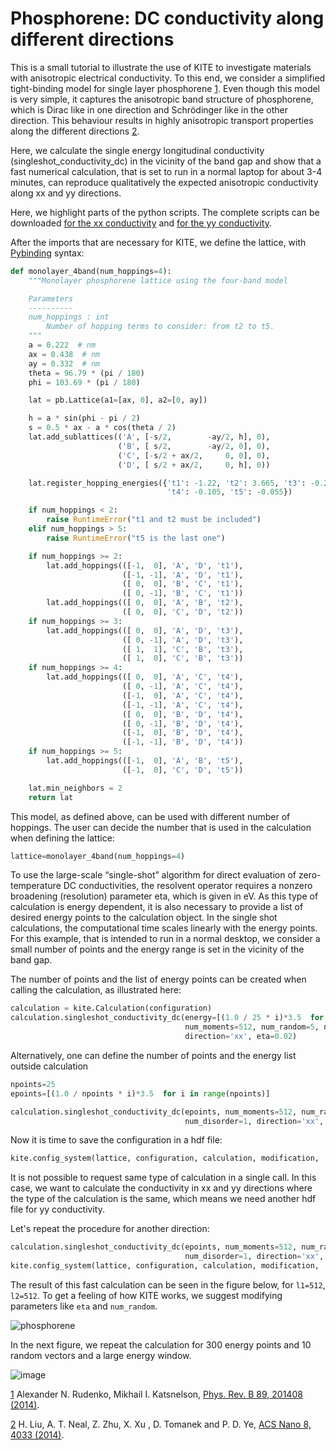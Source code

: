 # Phosphorene: DC conductivity along different directions

This is a small tutorial to illustrate the use of KITE to investigate materials with anisotropic electrical conductivity. To this end, we consider a simplified tight-binding model for single layer phosphorene [1][1]. Even though this model is very simple, it captures the anisotropic band structure of phosphorene, which is Dirac like in one direction and Schrödinger like in the other direction. This behaviour results in highly anisotropic transport properties along the different directions [2][2].

Here, we calculate the single energy longitudinal conductivity (singleshot_conductivity_dc) in the vicinity of the band gap and show that a fast numerical calculation, that is set to run in a normal laptop for about 3-4 minutes, can reproduce qualitatively the expected anisotropic conductivity along xx and yy directions.

Here, we highlight parts of the python scripts. The complete scripts can be downloaded [for the xx conductivity][3] and [for the yy conductivity][4].

After the imports that are necessary for KITE, we define the lattice, with [Pybinding][5] syntax:
``` python
def monolayer_4band(num_hoppings=4):
    """Monolayer phosphorene lattice using the four-band model

    Parameters
    ----------
    num_hoppings : int
        Number of hopping terms to consider: from t2 to t5.
    """
    a = 0.222  # nm
    ax = 0.438  # nm
    ay = 0.332  # nm
    theta = 96.79 * (pi / 180)
    phi = 103.69 * (pi / 180)

    lat = pb.Lattice(a1=[ax, 0], a2=[0, ay])

    h = a * sin(phi - pi / 2)
    s = 0.5 * ax - a * cos(theta / 2)
    lat.add_sublattices(('A', [-s/2,        -ay/2, h], 0),
                        ('B', [ s/2,        -ay/2, 0], 0),
                        ('C', [-s/2 + ax/2,     0, 0], 0),
                        ('D', [ s/2 + ax/2,     0, h], 0))

    lat.register_hopping_energies({'t1': -1.22, 't2': 3.665, 't3': -0.205,
                                   't4': -0.105, 't5': -0.055})

    if num_hoppings < 2:
        raise RuntimeError("t1 and t2 must be included")
    elif num_hoppings > 5:
        raise RuntimeError("t5 is the last one")

    if num_hoppings >= 2:
        lat.add_hoppings(([-1,  0], 'A', 'D', 't1'),
                         ([-1, -1], 'A', 'D', 't1'),
                         ([ 0,  0], 'B', 'C', 't1'),
                         ([ 0, -1], 'B', 'C', 't1'))
        lat.add_hoppings(([ 0,  0], 'A', 'B', 't2'),
                         ([ 0,  0], 'C', 'D', 't2'))
    if num_hoppings >= 3:
        lat.add_hoppings(([ 0,  0], 'A', 'D', 't3'),
                         ([ 0, -1], 'A', 'D', 't3'),
                         ([ 1,  1], 'C', 'B', 't3'),
                         ([ 1,  0], 'C', 'B', 't3'))
    if num_hoppings >= 4:
        lat.add_hoppings(([ 0,  0], 'A', 'C', 't4'),
                         ([ 0, -1], 'A', 'C', 't4'),
                         ([-1,  0], 'A', 'C', 't4'),
                         ([-1, -1], 'A', 'C', 't4'),
                         ([ 0,  0], 'B', 'D', 't4'),
                         ([ 0, -1], 'B', 'D', 't4'),
                         ([-1,  0], 'B', 'D', 't4'),
                         ([-1, -1], 'B', 'D', 't4'))
    if num_hoppings >= 5:
        lat.add_hoppings(([-1,  0], 'A', 'B', 't5'),
                         ([-1,  0], 'C', 'D', 't5'))

    lat.min_neighbors = 2
    return lat
```
This model, as defined above, can be used with different number of hoppings. The user can decide the number that is used in the calculation when defining the lattice:
``` python
lattice=monolayer_4band(num_hoppings=4)
```
To use the large-scale “single-shot” algorithm for direct evaluation of zero-temperature DC conductivities, the resolvent operator requires a nonzero broadening (resolution) parameter eta, which is given in eV. As this type of calculation is energy dependent, it is also necessary to provide a list of desired energy points to the calculation object. In the single shot calculations, the computational time scales linearly with the energy points. For this example, that is intended to run in a normal desktop, we consider a small number of points and the energy range is set in the vicinity of the band gap.

The number of points and the list of energy points can be created when calling the calculation, as illustrated here:
``` python
calculation = kite.Calculation(configuration)
calculation.singleshot_conductivity_dc(energy=[(1.0 / 25 * i)*3.5  for i in range(25)],         
                                       num_moments=512, num_random=5, num_disorder=1,
                                       direction='xx', eta=0.02)
```
Alternatively, one can define the number of points and the energy list outside calculation
``` python
npoints=25
epoints=[(1.0 / npoints * i)*3.5  for i in range(npoints)]

calculation.singleshot_conductivity_dc(epoints, num_moments=512, num_random=5,
                                       num_disorder=1, direction='xx', eta=0.02)
```
Now it is time to save the configuration in a hdf file:
``` python
kite.config_system(lattice, configuration, calculation, modification, 'phxx.h5')
```
It is not possible to request same type of calculation in a single call. In this case, we want to calculate the conductivity in xx and yy directions where the type of the calculation is the same, which means we need another hdf file for yy conductivity.

Let's repeat the procedure for another direction:
``` python
calculation.singleshot_conductivity_dc(epoints, num_moments=512, num_random=5,
                                       num_disorder=1, direction='xx', eta=0.02)
kite.config_system(lattice, configuration, calculation, modification, 'phyy.h5')
```

The result of this fast calculation can be seen in the figure below, for `l1=512`, `l2=512`. To get a feeling of how KITE works, we suggest modifying parameters like `eta` and `num_random`.

![phosphorene][6]

In the next figure, we repeat the calculation for 300 energy points and 10 random vectors and a large energy window.

![image][7]


[1][1] Alexander N. Rudenko, Mikhail I. Katsnelson, [Phys. Rev. B 89, 201408 (2014)][1].

[2][2] H. Liu, A. T. Neal, Z. Zhu, X. Xu , D. Tomanek and P. D. Ye, [ACS Nano 8, 4033 (2014)][2].

[1]: https://journals.aps.org/prb/abstract/10.1103/PhysRevB.89.201408
[2]: https://pubs.acs.org/doi/abs/10.1021/nn501226z
[3]: https://gist.github.com/quantum-kite/74fe8e72c5be3c3caf74b7620a9ffa7f
[4]: https://gist.github.com/quantum-kite/b5ea92e6be62c8095efbed2fa8a98587
[5]: http://docs.pybinding.site/en/stable/tutorial/lattice.html
[6]: https://user-images.githubusercontent.com/39924384/41162704-027e27aa-6b0d-11e8-85bf-a93b817532fe.png
[7]: https://user-images.githubusercontent.com/39924384/41166004-876ff8be-6b15-11e8-93b8-c003592dce88.png
